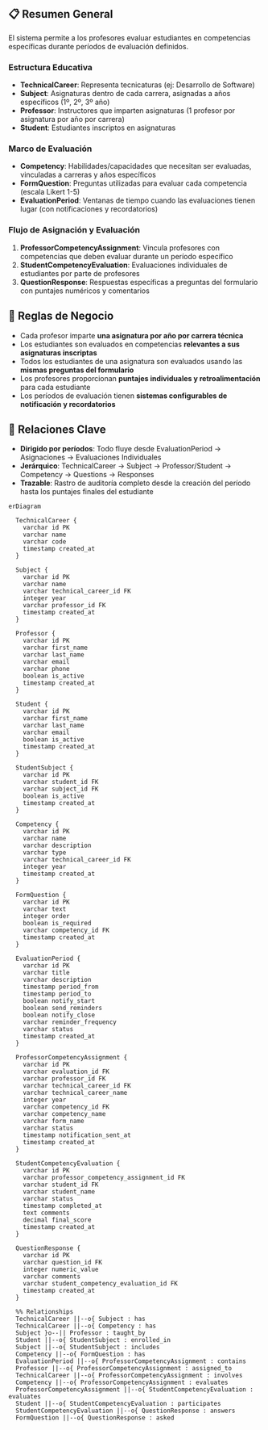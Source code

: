 ## 📋 Resumen General

El sistema permite a los profesores evaluar estudiantes en competencias específicas durante períodos de evaluación definidos.

### **Estructura Educativa**

- **TechnicalCareer**: Representa tecnicaturas (ej: Desarrollo de Software)
- **Subject**: Asignaturas dentro de cada carrera, asignadas a años específicos (1º, 2º, 3º año)
- **Professor**: Instructores que imparten asignaturas (1 profesor por asignatura por año por carrera)
- **Student**: Estudiantes inscriptos en asignaturas

### **Marco de Evaluación**

- **Competency**: Habilidades/capacidades que necesitan ser evaluadas, vinculadas a carreras y años específicos
- **FormQuestion**: Preguntas utilizadas para evaluar cada competencia (escala Likert 1-5)
- **EvaluationPeriod**: Ventanas de tiempo cuando las evaluaciones tienen lugar (con notificaciones y recordatorios)

### **Flujo de Asignación y Evaluación**

1. **ProfessorCompetencyAssignment**: Vincula profesores con competencias que deben evaluar durante un período específico
2. **StudentCompetencyEvaluation**: Evaluaciones individuales de estudiantes por parte de profesores
3. **QuestionResponse**: Respuestas específicas a preguntas del formulario con puntajes numéricos y comentarios

## 🔄 Reglas de Negocio

- Cada profesor imparte **una asignatura por año por carrera técnica**
- Los estudiantes son evaluados en competencias **relevantes a sus asignaturas inscriptas**
- Todos los estudiantes de una asignatura son evaluados usando las **mismas preguntas del formulario**
- Los profesores proporcionan **puntajes individuales y retroalimentación** para cada estudiante
- Los períodos de evaluación tienen **sistemas configurables de notificación y recordatorios**

## 🎯 Relaciones Clave

- **Dirigido por períodos**: Todo fluye desde EvaluationPeriod → Asignaciones → Evaluaciones Individuales
- **Jerárquico**: TechnicalCareer → Subject → Professor/Student → Competency → Questions → Responses
- **Trazable**: Rastro de auditoría completo desde la creación del período hasta los puntajes finales del estudiante

```mermaid
erDiagram

  TechnicalCareer {
    varchar id PK
    varchar name
    varchar code
    timestamp created_at
  }

  Subject {
    varchar id PK
    varchar name
    varchar technical_career_id FK
    integer year
    varchar professor_id FK
    timestamp created_at
  }

  Professor {
    varchar id PK
    varchar first_name
    varchar last_name
    varchar email
    varchar phone
    boolean is_active
    timestamp created_at
  }

  Student {
    varchar id PK
    varchar first_name
    varchar last_name
    varchar email
    boolean is_active
    timestamp created_at
  }

  StudentSubject {
    varchar id PK
    varchar student_id FK
    varchar subject_id FK
    boolean is_active
    timestamp created_at
  }

  Competency {
    varchar id PK
    varchar name
    varchar description
    varchar type
    varchar technical_career_id FK
    integer year
    timestamp created_at
  }

  FormQuestion {
    varchar id PK
    varchar text
    integer order
    boolean is_required
    varchar competency_id FK
    timestamp created_at
  }

  EvaluationPeriod {
    varchar id PK
    varchar title
    varchar description
    timestamp period_from
    timestamp period_to
    boolean notify_start
    boolean send_reminders
    boolean notify_close
    varchar reminder_frequency
    varchar status
    timestamp created_at
  }

  ProfessorCompetencyAssignment {
    varchar id PK
    varchar evaluation_id FK
    varchar professor_id FK
    varchar technical_career_id FK
    varchar technical_career_name
    integer year
    varchar competency_id FK
    varchar competency_name
    varchar form_name
    varchar status
    timestamp notification_sent_at
    timestamp created_at
  }

  StudentCompetencyEvaluation {
    varchar id PK
    varchar professor_competency_assignment_id FK
    varchar student_id FK
    varchar student_name
    varchar status
    timestamp completed_at
    text comments
    decimal final_score
    timestamp created_at
  }

  QuestionResponse {
    varchar id PK
    varchar question_id FK
    integer numeric_value
    varchar comments
    varchar student_competency_evaluation_id FK
    timestamp created_at
  }

  %% Relationships
  TechnicalCareer ||--o{ Subject : has
  TechnicalCareer ||--o{ Competency : has
  Subject }o--|| Professor : taught_by
  Student ||--o{ StudentSubject : enrolled_in
  Subject ||--o{ StudentSubject : includes
  Competency ||--o{ FormQuestion : has
  EvaluationPeriod ||--o{ ProfessorCompetencyAssignment : contains
  Professor ||--o{ ProfessorCompetencyAssignment : assigned_to
  TechnicalCareer ||--o{ ProfessorCompetencyAssignment : involves
  Competency ||--o{ ProfessorCompetencyAssignment : evaluates
  ProfessorCompetencyAssignment ||--o{ StudentCompetencyEvaluation : evaluates
  Student ||--o{ StudentCompetencyEvaluation : participates
  StudentCompetencyEvaluation ||--o{ QuestionResponse : answers
  FormQuestion ||--o{ QuestionResponse : asked

```
